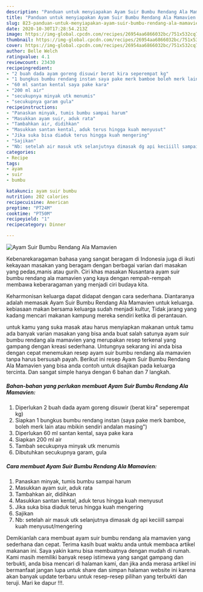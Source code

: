 ```yaml
---
description: "Panduan untuk menyiapakan Ayam Suir Bumbu Rendang Ala Mamavien Luar biasa"
title: "Panduan untuk menyiapakan Ayam Suir Bumbu Rendang Ala Mamavien Luar biasa"
slug: 823-panduan-untuk-menyiapakan-ayam-suir-bumbu-rendang-ala-mamavien-luar-biasa
date: 2020-10-30T17:28:54.213Z
image: https://img-global.cpcdn.com/recipes/26954aa6866032bc/751x532cq70/ayam-suir-bumbu-rendang-ala-mamavien-foto-resep-utama.jpg
thumbnail: https://img-global.cpcdn.com/recipes/26954aa6866032bc/751x532cq70/ayam-suir-bumbu-rendang-ala-mamavien-foto-resep-utama.jpg
cover: https://img-global.cpcdn.com/recipes/26954aa6866032bc/751x532cq70/ayam-suir-bumbu-rendang-ala-mamavien-foto-resep-utama.jpg
author: Belle Welch
ratingvalue: 4.1
reviewcount: 23430
recipeingredient:
- "2 buah dada ayam goreng disuwir berat kira seperempat kg"
- "1 bungkus bumbu rendang instan saya pake merk bamboe boleh merk lain atau mbikin sendiri andalan masing"
- "60 ml santan kental saya pake kara"
- "200 ml air"
- "secukupnya minyak utk menumis"
- "secukupnya garam gula"
recipeinstructions:
- "Panaskan minyak, tumis bumbu sampai harum"
- "Masukkan ayam suir, aduk rata"
- "Tambahkan air, didihkan"
- "Masukkan santan kental, aduk terus hingga kuah menyusut"
- "Jika suka bisa diaduk terus hingga kuah mengering"
- "Sajikan"
- "Nb: setelah air masuk utk selanjutnya dimasak dg api keciiill sampai kuah menyusut/mengering"
categories:
- Recipe
tags:
- ayam
- suir
- bumbu

katakunci: ayam suir bumbu 
nutrition: 202 calories
recipecuisine: American
preptime: "PT24M"
cooktime: "PT50M"
recipeyield: "1"
recipecategory: Dinner

---
```



![Ayam Suir Bumbu Rendang Ala Mamavien](https://img-global.cpcdn.com/recipes/26954aa6866032bc/751x532cq70/ayam-suir-bumbu-rendang-ala-mamavien-foto-resep-utama.jpg)

Kebenarekaragaman bahasa yang sangat beragam di Indonesia juga di ikuti kekayaan masakan yang beragam dengan berbagai varian dari masakan yang pedas,manis atau gurih. Ciri khas masakan Nusantara ayam suir bumbu rendang ala mamavien yang kaya dengan rempah-rempah membawa keberaragaman yang menjadi ciri budaya kita.




Keharmonisan keluarga dapat didapat dengan cara sederhana. Diantaranya adalah memasak Ayam Suir Bumbu Rendang Ala Mamavien untuk keluarga. kebiasaan makan bersama keluarga sudah menjadi kultur, Tidak jarang yang kadang mencari makanan kampung mereka sendiri ketika di perantauan.

untuk kamu yang suka masak atau harus menyiapkan makanan untuk tamu ada banyak varian masakan yang bisa anda buat salah satunya ayam suir bumbu rendang ala mamavien yang merupakan resep terkenal yang gampang dengan kreasi sederhana. Untungnya sekarang ini anda bisa dengan cepat menemukan resep ayam suir bumbu rendang ala mamavien tanpa harus bersusah payah.
Berikut ini resep Ayam Suir Bumbu Rendang Ala Mamavien yang bisa anda contoh untuk disajikan pada keluarga tercinta. Dan sangat simple hanya dengan 6 bahan dan 7 langkah.


<!--inarticleads1-->

##### Bahan-bahan yang perlukan membuat Ayam Suir Bumbu Rendang Ala Mamavien:

1. Diperlukan 2 buah dada ayam goreng disuwir (berat kira&#34; seperempat kg)
1. Siapkan 1 bungkus bumbu rendang instan (saya pake merk bamboe, boleh merk lain atau mbikin sendiri andalan masing&#34;)
1. Diperlukan 60 ml santan kental, saya pake kara
1. Siapkan 200 ml air
1. Tambah secukupnya minyak utk menumis
1. Dibutuhkan secukupnya garam, gula




<!--inarticleads2-->

##### Cara membuat  Ayam Suir Bumbu Rendang Ala Mamavien:

1. Panaskan minyak, tumis bumbu sampai harum
1. Masukkan ayam suir, aduk rata
1. Tambahkan air, didihkan
1. Masukkan santan kental, aduk terus hingga kuah menyusut
1. Jika suka bisa diaduk terus hingga kuah mengering
1. Sajikan
1. Nb: setelah air masuk utk selanjutnya dimasak dg api keciiill sampai kuah menyusut/mengering




Demikianlah cara membuat ayam suir bumbu rendang ala mamavien yang sederhana dan cepat. Terima kasih buat waktu anda untuk membaca artikel makanan ini. Saya yakin kamu bisa membuatnya dengan mudah di rumah. Kami masih memiliki banyak resep istimewa yang sangat gampang dan terbukti, anda bisa mencari di halaman kami, dan jika anda merasa artikel ini bermanfaat jangan lupa untuk share dan simpan halaman website ini karena akan banyak update terbaru untuk resep-resep pilihan yang terbukti dan teruji. Mari ke dapur !!!. 
